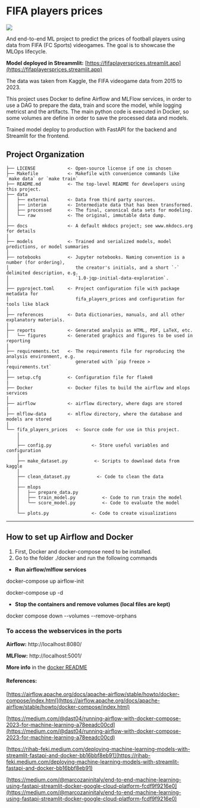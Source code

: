 # FIFA players prices

<a target="_blank" href="https://cookiecutter-data-science.drivendata.org/">
    <img src="https://img.shields.io/badge/CCDS-Project%20template-328F97?logo=cookiecutter" />
</a>

And end-to-end ML project to predict the prices of football players using data from FIFA (FC Sports) videogames. The goal is to showcase the MLOps lifecycle.

**Model deployed in Streammlit:** [https://fifaplayersprices.streamlit.app](https://fifaplayersprices.streamlit.app)

The data was taken from Kaggle, the FIFA videogame data from 2015 to 2023.

This project uses Docker to define Airflow and MLFlow services, in order to use a DAG to prepare the data, train and score the model, while logging metricst and the artifacts. The main python code is executed in Docker, so some volumes are define in order to save the processed data and models.

Trained model deploy to production with FastAPI for the backend and Streamlit for the frontend.

## Project Organization

```
├── LICENSE            <- Open-source license if one is chosen
├── Makefile           <- Makefile with convenience commands like `make data` or `make train`
├── README.md          <- The top-level README for developers using this project.
├── data
│   ├── external       <- Data from third party sources.
│   ├── interim        <- Intermediate data that has been transformed.
│   ├── processed      <- The final, canonical data sets for modeling.
│   └── raw            <- The original, immutable data dump.
│
├── docs               <- A default mkdocs project; see www.mkdocs.org for details
│
├── models             <- Trained and serialized models, model predictions, or model summaries
│
├── notebooks          <- Jupyter notebooks. Naming convention is a number (for ordering),
│                         the creator's initials, and a short `-` delimited description, e.g.
│                         `1.0-jqp-initial-data-exploration`.
│
├── pyproject.toml     <- Project configuration file with package metadata for 
│                         fifa_players_prices and configuration for tools like black
│
├── references         <- Data dictionaries, manuals, and all other explanatory materials.
│
├── reports            <- Generated analysis as HTML, PDF, LaTeX, etc.
│   └── figures        <- Generated graphics and figures to be used in reporting
│
├── requirements.txt   <- The requirements file for reproducing the analysis environment, e.g.
│                         generated with `pip freeze > requirements.txt`
│
├── setup.cfg          <- Configuration file for flake8
|
├── Docker             <- Docker files to build the airflow and mlops services
|
├── airflow            <- airflow directory, where dags are stored
|
├── mlflow-data        <- mlflow directory, where the database and models are stored
│
└── fifa_players_prices   <- Source code for use in this project.
    │
    │
    ├── config.py               <- Store useful variables and configuration
    │
    ├── make_dataset.py          <- Scripts to download data from kaggle
    │
    ├── clean_dataset.py          <- Code to clean the data
    │
    ├── mlops                
    │   ├── prepare_data.py 
    │   ├── train_model.py          <- Code to run train the model        
    │   └── score_model.py          <- Code to evaluate the model
    │
    └── plots.py                <- Code to create visualizations
```

--------

## How to set up Airflow and Docker

1. First, Docker and docker-compose need to be installed.
2. Go to the folder ./docker and run the following commands

- **Run airflow/mlflow services**

docker-compose up airflow-init

docker-compose up -d

- **Stop the containers and remove volumes (local files are kept)**

docker compose down --volumes --remove-orphans

### To access the webservices in the ports
**Airflow:** http://localhost:8080/

**MLFlow:** http://localhost:5001/

**More info** in the [docker README](./docker/README.md)

#### References:

[https://airflow.apache.org/docs/apache-airflow/stable/howto/docker-compose/index.html](https://airflow.apache.org/docs/apache-airflow/stable/howto/docker-compose/index.html)

[https://medium.com/@dast04/running-airflow-with-docker-compose-2023-for-machine-learning-a78eeadc00cd](https://medium.com/@dast04/running-airflow-with-docker-compose-2023-for-machine-learning-a78eeadc00cd)

[https://rihab-feki.medium.com/deploying-machine-learning-models-with-streamlit-fastapi-and-docker-bb16bbf8eb91](https://rihab-feki.medium.com/deploying-machine-learning-models-with-streamlit-fastapi-and-docker-bb16bbf8eb91)

[https://medium.com/@marcozaninitaly/end-to-end-machine-learning-using-fastapi-streamlit-docker-google-cloud-platform-fcdf9f9216e0](https://medium.com/@marcozaninitaly/end-to-end-machine-learning-using-fastapi-streamlit-docker-google-cloud-platform-fcdf9f9216e0)
